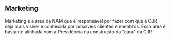 ## Marketing
Marketing é a área da NAM que é responsável por fazer com que a CJR seja mais visível e conhecida por possíveis clientes e membros. Essa área é bastante alinhada com a Presidência na construção da "cara" da CJR.
